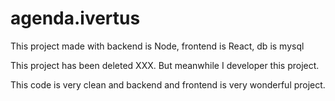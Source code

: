 # agenda.ivertus

This project made with backend is Node, frontend is React, db is mysql

This project has been deleted XXX. But meanwhile I developer this project.

This code is very clean and backend and frontend is very wonderful project.
